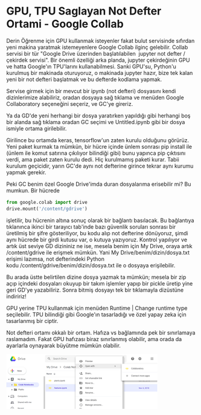 # GPU, TPU Saglayan Not Defter Ortami - Google Collab

Derin Öğrenme için GPU kullanmak isteyenler fakat bulut servisinde
sıfırdan yeni makina yaratmak istemeyenlere Google Collab ilginç
gelebilir. Collab servisi bir tür "Google Drive üzerinden
başlatılabilen  jupyter not defter / çekirdek servisi". Bir önemli
özelliği arka planda, jupyter çekirdeğinin GPU ve hatta Google'ın
TPU'larını kullanabilmesi. Sanki GPU'su, Python'u kurulmuş bir
makinada oturuyoruz, o makinada jupyter hazır, bize tek kalan yeni bir
not defteri başlatmak ve bu defterde kodlama yapmak.

Servise girmek için bir mevcut bir ipynb (not defteri) dosyasını kendi
dizinlerimize alabiliriz, oradan dosyaya sağ tıklama ve menüden Google
Collaboratory seçeneğini seçeriz, ve GC'ye gireriz.

Ya da GD'de yeni herhangi bir dosya yaratırken yapıldığı gibi herhangi
boş bir alanda sağ tıklama oradan GC seçimi ve Untitled.ipynb gibi bir
dosya ismiyle ortama girilebilir.

Girilince bu ortamda keras, tensorflow'un zaten kurulu olduğunu
görürüz. Yeni paket kurmak ta mümkün, bir hücre içinde ünlem sonrası
pip install ile (ünlem ile komut satırına çıkılıyor bilindiği gibi)
bunu yapınca pip çıktısını verdi, ama paket zaten kurulu dedi. Hiç
kurulmamış paketi kurar. Tabii kurulum geçicidir, yarın GC'de aynı not
defterine girince tekrar aynı kurumu yapmak gerekir.

Peki GC benim özel Google Drive'imda duran dosyalarıma erisebilir
mi? Bu mumkun. Bir hücrede

```python
from google.colab import drive
drive.mount('/content/gdrive')
```

işletilir, bu hücrenin altına sonuç olarak bir bağlantı basılacak. Bu
bağlantıya tıklanınca ikinci bir tarayıcı tab'inde bazı güvenlik
soruları sonrası bir üretilmiş bir şifre gösteriliyor, bu kodu alıp
not defterine dönüyoruz, şimdi aynı hücrede bir girdi kutusu var, o
kutuya yazıyoruz. Kontrol yapılıyor ve artık üst seviye GD dizininiz
ne ise, mesela benim için My Drive, oraya artık /content/gdrive ile
erişmek mümkün. Yani My Drive/benim/dizin/dosya.txt erişimi lazımsa,
not defterindeki Python kodu /content/gdrive/benim/dizin/dosya.txt ile
o dosyaya erişilebilir.

Bu arada üstte belirtilen dizine dosya yazmak ta mümkün; mesela bir
zip açıp içindeki dosyaları okuyup bir takım işlemler yapıp bir pickle
üretip yine geri GD'ye yazabiliriz. Sonra bitmiş dosyayı tek bir
tıklamayla dizüstüne indiririz!

GPU yerine TPU kullanmak için menüden Runtime | Change runtime type
seçilebilir. TPU bilindiği gibi Google'ın tasarladığı ve özel yapay
zeka için tasarlanmış bir ciptir.

Not defteri ortamı okkalı bir ortam. Hafıza vs bağlamında pek bir
sınırlamaya raslamadım. Fakat GPU hafızası biraz sınırlanmış olabilir,
ama orada da ayarlarla oynayarak büyütme mümkün olabilir. 

![](collab.png)

